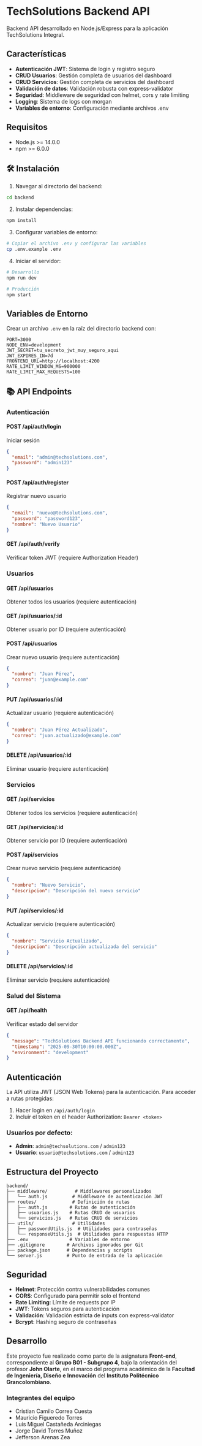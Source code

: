 # TechSolutions Backend API

Backend API desarrollado en Node.js/Express para la aplicación TechSolutions Integral.

## Características

- **Autenticación JWT**: Sistema de login y registro seguro
- **CRUD Usuarios**: Gestión completa de usuarios del dashboard
- **CRUD Servicios**: Gestión completa de servicios del dashboard
- **Validación de datos**: Validación robusta con express-validator
- **Seguridad**: Middleware de seguridad con helmet, cors y rate limiting
- **Logging**: Sistema de logs con morgan
- **Variables de entorno**: Configuración mediante archivos .env

##  Requisitos

- Node.js >= 14.0.0
- npm >= 6.0.0

## 🛠 Instalación

1. Navegar al directorio del backend:
```bash
cd backend
```

2. Instalar dependencias:
```bash
npm install
```

3. Configurar variables de entorno:
```bash
# Copiar el archivo .env y configurar las variables
cp .env.example .env
```

4. Iniciar el servidor:
```bash
# Desarrollo
npm run dev

# Producción
npm start
```

##  Variables de Entorno

Crear un archivo `.env` en la raíz del directorio backend con:

```env
PORT=3000
NODE_ENV=development
JWT_SECRET=tu_secreto_jwt_muy_seguro_aqui
JWT_EXPIRES_IN=7d
FRONTEND_URL=http://localhost:4200
RATE_LIMIT_WINDOW_MS=900000
RATE_LIMIT_MAX_REQUESTS=100
```

## 📚 API Endpoints

### Autenticación

#### POST /api/auth/login
Iniciar sesión
```json
{
  "email": "admin@techsolutions.com",
  "password": "admin123"
}
```

#### POST /api/auth/register
Registrar nuevo usuario
```json
{
  "email": "nuevo@techsolutions.com",
  "password": "password123",
  "nombre": "Nuevo Usuario"
}
```

#### GET /api/auth/verify
Verificar token JWT (requiere Authorization Header)

### Usuarios

#### GET /api/usuarios
Obtener todos los usuarios (requiere autenticación)

#### GET /api/usuarios/:id
Obtener usuario por ID (requiere autenticación)

#### POST /api/usuarios
Crear nuevo usuario (requiere autenticación)
```json
{
  "nombre": "Juan Pérez",
  "correo": "juan@example.com"
}
```

#### PUT /api/usuarios/:id
Actualizar usuario (requiere autenticación)
```json
{
  "nombre": "Juan Pérez Actualizado",
  "correo": "juan.actualizado@example.com"
}
```

#### DELETE /api/usuarios/:id
Eliminar usuario (requiere autenticación)

### Servicios

#### GET /api/servicios
Obtener todos los servicios (requiere autenticación)

#### GET /api/servicios/:id
Obtener servicio por ID (requiere autenticación)

#### POST /api/servicios
Crear nuevo servicio (requiere autenticación)
```json
{
  "nombre": "Nuevo Servicio",
  "descripcion": "Descripción del nuevo servicio"
}
```

#### PUT /api/servicios/:id
Actualizar servicio (requiere autenticación)
```json
{
  "nombre": "Servicio Actualizado",
  "descripcion": "Descripción actualizada del servicio"
}
```

#### DELETE /api/servicios/:id
Eliminar servicio (requiere autenticación)

### Salud del Sistema

#### GET /api/health
Verificar estado del servidor
```json
{
  "message": "TechSolutions Backend API funcionando correctamente",
  "timestamp": "2025-09-30T10:00:00.000Z",
  "environment": "development"
}
```

##  Autenticación

La API utiliza JWT (JSON Web Tokens) para la autenticación. Para acceder a rutas protegidas:

1. Hacer login en `/api/auth/login`
2. Incluir el token en el header Authorization: `Bearer <token>`

### Usuarios por defecto:

- **Admin**: `admin@techsolutions.com` / `admin123`
- **Usuario**: `usuario@techsolutions.com` / `admin123`

## Estructura del Proyecto

```
backend/
├── middleware/          # Middlewares personalizados
│   └── auth.js         # Middleware de autenticación JWT
├── routes/             # Definición de rutas
│   ├── auth.js        # Rutas de autenticación
│   ├── usuarios.js    # Rutas CRUD de usuarios
│   └── servicios.js   # Rutas CRUD de servicios
├── utils/              # Utilidades
│   ├── passwordUtils.js  # Utilidades para contraseñas
│   └── responseUtils.js  # Utilidades para respuestas HTTP
├── .env               # Variables de entorno
├── .gitignore        # Archivos ignorados por Git
├── package.json      # Dependencias y scripts
└── server.js         # Punto de entrada de la aplicación
```

##  Seguridad

- **Helmet**: Protección contra vulnerabilidades comunes
- **CORS**: Configurado para permitir solo el frontend
- **Rate Limiting**: Límite de requests por IP
- **JWT**: Tokens seguros para autenticación
- **Validación**: Validación estricta de inputs con express-validator
- **Bcrypt**: Hashing seguro de contraseñas

##  Desarrollo

Este proyecto fue realizado como parte de la asignatura **Front-end**, correspondiente al **Grupo B01 - Subgrupo 4**, bajo la orientación del profesor **John Olarte**, en el marco del programa académico de la **Facultad de Ingeniería, Diseño e Innovación** del **Instituto Politécnico Grancolombiano**.

###  Integrantes del equipo

- Cristian Camilo Correa Cuesta  
- Mauricio Figueredo Torres  
- Luis Miguel Castañeda Arciniegas  
- Jorge David Torres Muñoz  
- Jefferson Arenas Zea
